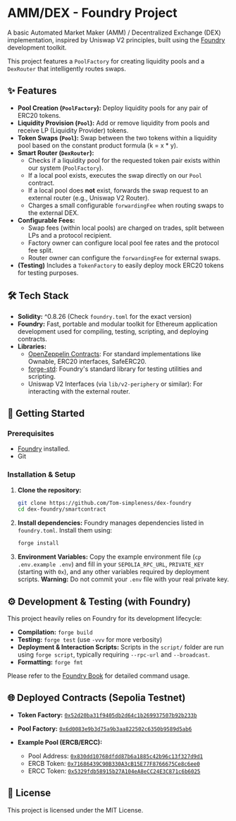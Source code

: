 # AMM/DEX - Foundry Project

A basic Automated Market Maker (AMM) / Decentralized Exchange (DEX) implementation, inspired by Uniswap V2 principles, built using the [Foundry](https://github.com/foundry-rs/foundry) development toolkit.

This project features a `PoolFactory` for creating liquidity pools and a `DexRouter` that intelligently routes swaps.

## ✨ Features

*   **Pool Creation (`PoolFactory`):** Deploy liquidity pools for any pair of ERC20 tokens.
*   **Liquidity Provision (`Pool`):** Add or remove liquidity from pools and receive LP (Liquidity Provider) tokens.
*   **Token Swaps (`Pool`):** Swap between the two tokens within a liquidity pool based on the constant product formula (k = x * y).
*   **Smart Router (`DexRouter`):**
    *   Checks if a liquidity pool for the requested token pair exists within our system (`PoolFactory`).
    *   If a local pool exists, executes the swap directly on our `Pool` contract.
    *   If a local pool does **not** exist, forwards the swap request to an external router (e.g., Uniswap V2 Router).
    *   Charges a small configurable `forwardingFee` when routing swaps to the external DEX.
*   **Configurable Fees:**
    *   Swap fees (within local pools) are charged on trades, split between LPs and a protocol recipient.
    *   Factory owner can configure local pool fee rates and the protocol fee split.
    *   Router owner can configure the `forwardingFee` for external swaps.
*   **(Testing)** Includes a `TokenFactory` to easily deploy mock ERC20 tokens for testing purposes.

## 🛠️ Tech Stack

*   **Solidity:** ^0.8.26 (Check `foundry.toml` for the exact version)
*   **Foundry:** Fast, portable and modular toolkit for Ethereum application development used for compiling, testing, scripting, and deploying contracts.
*   **Libraries:**
    *   [OpenZeppelin Contracts](https://github.com/OpenZeppelin/openzeppelin-contracts): For standard implementations like Ownable, ERC20 interfaces, SafeERC20.
    *   [forge-std](https://github.com/foundry-rs/forge-std): Foundry's standard library for testing utilities and scripting.
    *   Uniswap V2 Interfaces (via `lib/v2-periphery` or similar): For interacting with the external router.

## 🚀 Getting Started

### Prerequisites

*   [Foundry](https://book.getfoundry.sh/getting-started/installation) installed.
*   Git

### Installation & Setup

1.  **Clone the repository:**
    ```bash
    git clone https://github.com/Tom-simpleness/dex-foundry
    cd dex-foundry/smartcontract
    ```

2.  **Install dependencies:**
    Foundry manages dependencies listed in `foundry.toml`. Install them using:
    ```bash
    forge install
    ```

3.  **Environment Variables:**
    Copy the example environment file (`cp .env.example .env`) and fill in your `SEPOLIA_RPC_URL`, `PRIVATE_KEY` (starting with `0x`), and any other variables required by deployment scripts. **Warning:** Do not commit your `.env` file with your real private key.

## ⚙️ Development & Testing (with Foundry)

This project heavily relies on Foundry for its development lifecycle:

*   **Compilation:** `forge build`
*   **Testing:** `forge test` (use `-vvv` for more verbosity)
*   **Deployment & Interaction Scripts:** Scripts in the `script/` folder are run using `forge script`, typically requiring `--rpc-url` and `--broadcast`.
*   **Formatting:** `forge fmt`

Please refer to the [Foundry Book](https://book.getfoundry.sh/) for detailed command usage.

## 🌐 Deployed Contracts (Sepolia Testnet)

*   **Token Factory:**
    [`0x52d20ba31f9405db2d64c1b269937507b92b233b`](https://sepolia.etherscan.io/address/0x52d20ba31f9405db2d64c1b269937507b92b233b#writeContract)

*   **Pool Factory:**
    [`0x6d0083e9b3d75a9b3aa822502c6350b9589d5ab6`](https://sepolia.etherscan.io/address/0x6d0083e9b3d75a9b3aa822502c6350b9589d5ab6#code)

*   **Example Pool (ERCB/ERCC):**
    *   Pool Address: [`0x830dd10768dfdd87b6a1885c42b96c13f327d9d1`](https://sepolia.etherscan.io/address/0x830dd10768dfdd87b6a1885c42b96c13f327d9d1#code)
    *   ERCB Token: [`0x71686439C90B330A3cB15E77F8766675Ce8c6ee0`](https://sepolia.etherscan.io/address/0x71686439C90B330A3cB15E77F8766675Ce8c6ee0)
    *   ERCC Token: [`0x5329fdb58915b27A104eA8eCC24E3C871c6b6025`](https://sepolia.etherscan.io/address/0x5329fdb58915b27A104eA8eCC24E3C871c6b6025)


## 📄 License

This project is licensed under the MIT License.